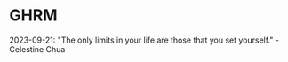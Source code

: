 # GHRM

2023-09-21: "The only limits in your life are those that you set yourself." - Celestine Chua